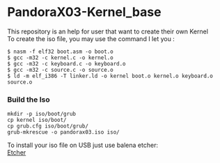 # PandoraX03-Kernel_base
This repository is an help for user that want to create their own Kernel  
To create the iso file, you may use the command I let you :  
```
$ nasm -f elf32 boot.asm -o boot.o
$ gcc -m32 -c kernel.c -o kernel.o
$ gcc -m32 -c keyboard.c -o keyboard.o
$ gcc -m32 -c source.c -o source.o
$ ld -m elf_i386 -T linker.ld -o kernel boot.o kernel.o keyboard.o source.o
```  
### Build the Iso
```
mkdir -p iso/boot/grub
cp kernel iso/boot/
cp grub.cfg iso/boot/grub/
grub-mkrescue -o pandorax03.iso iso/
```


To install your iso file on USB just use balena etcher:  
[Etcher](https://www.balena.io/etcher/)  
